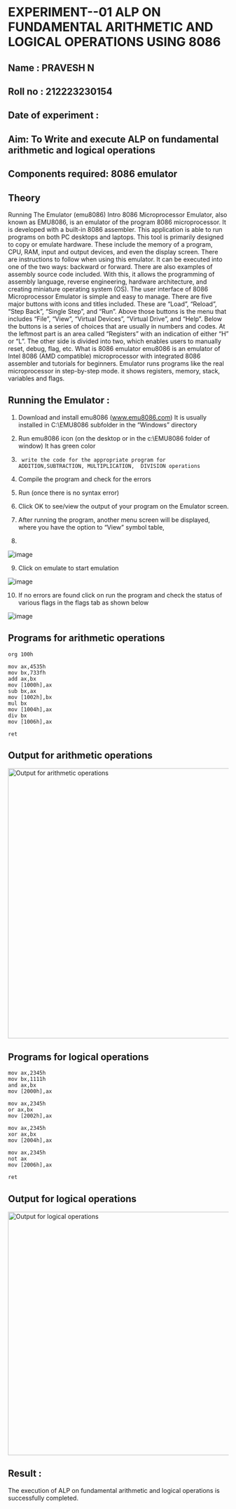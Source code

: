 # EXPERIMENT--01 ALP ON FUNDAMENTAL ARITHMETIC AND LOGICAL OPERATIONS USING 8086

## Name : PRAVESH N
## Roll no : 212223230154
## Date of experiment : 

## Aim: To Write and execute ALP on fundamental arithmetic and logical operations
## Components required: 8086  emulator 
## Theory 
Running The Emulator (emu8086) Intro 8086 Microprocessor Emulator, also known as EMU8086, is an emulator of the program 8086 microprocessor. It is developed with a built-in 8086 assembler. This application is able to run programs on both PC desktops and laptops. This tool is primarily designed to copy or emulate hardware. These include the memory of a program, CPU, RAM, input and output devices, and even the display screen. There are instructions to follow when using this emulator. It can be executed into one of the two ways: backward or forward. There are also examples of assembly source code included. With this, it allows the programming of assembly language, reverse engineering, hardware architecture, and creating miniature operating system (OS). The user interface of 8086 Microprocessor Emulator is simple and easy to manage. There are five major buttons with icons and titles included. These are “Load”, “Reload”, “Step Back”, “Single Step”, and “Run”. Above those buttons is the menu that includes “File”, “View”, “Virtual Devices”, “Virtual Drive”, and “Help”. Below the buttons is a series of choices that are usually in numbers and codes. At the leftmost part is an area called “Registers” with an indication of either “H” or “L”. The other side is divided into two, which enables users to manually reset, debug, flag, etc. What is 8086 emulator emu8086 is an emulator of Intel 8086 (AMD compatible) microprocessor with integrated 8086 assembler and tutorials for beginners. Emulator runs programs like the real microprocessor in step-by-step mode. it shows registers, memory, stack, variables and flags.


 ## Running the Emulator :
1.	Download and install emu8086 (www.emu8086.com) It is usually installed in C:\EMU8086 subfolder in the “Windows” directory
2.	  Run  emu8086 icon (on the desktop or in the c:\EMU8086 folder of window) It has green color 
 
 
3.		write the code for the appropriate program for ADDITION,SUBTRACTION, MULTIPLICATION,  DIVISION operations 

4.	 Compile the program and check for the errors 
5.	Run (once there is no syntax error) 

6.	Click OK to see/view the output of your program on the Emulator screen. 


7.	After running the program, another menu screen will be displayed, where you have the option to “View” symbol table,
8.	 


![image](https://user-images.githubusercontent.com/36288975/189273263-d65baae9-4b8f-4723-afb3-c0ffa4052b04.png)











9.	Click on emulate to start emulation 








![image](https://user-images.githubusercontent.com/36288975/189273273-9bb36ec1-e2e8-4892-8d35-37707332bfdc.png)








10.	If no errors are found click on run the program and check the status of various flags in the flags tab as shown below 






![image](https://user-images.githubusercontent.com/36288975/189273277-113a2a33-4a40-4ff8-95a5-ecd3a1f504fe.png)







## Programs for arithmetic  operations

```assembly
org 100h

mov ax,4535h
mov bx,733fh
add ax,bx    
mov [1000h],ax
sub bx,ax
mov [1002h],bx
mul bx
mov [1004h],ax   
div bx
mov [1006h],ax

ret
```

## Output for arithmetic operations

<img width="1586" height="617" alt="Output for arithmetic operations" src="https://github.com/user-attachments/assets/2280f5c9-54fd-44ae-976e-5c123182f6b0" />

## Programs for logical operations

```assembly
mov ax,2345h
mov bx,1111h
and ax,bx
mov [2000h],ax

mov ax,2345h
or ax,bx
mov [2002h],ax

mov ax,2345h
xor ax,bx
mov [2004h],ax

mov ax,2345h
not ax
mov [2006h],ax

ret
```
## Output for logical operations

<img width="1518" height="556" alt="Output for logical operations" src="https://github.com/user-attachments/assets/795a9b71-d7b4-408c-a03a-89615e77fa47" />

## Result :

The execution of ALP on fundamental arithmetic and logical operations is successfully completed.
 









